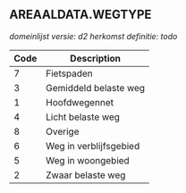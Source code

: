 ## AREAALDATA.WEGTYPE

*domeinlijst versie: d2* *herkomst definitie: todo*

 |Code |Description	|
|	---	|	---	|
| 7 | Fietspaden |
| 3 | Gemiddeld belaste weg |
| 1 | Hoofdwegennet |
| 4 | Licht belaste weg |
| 8 | Overige |
| 6 | Weg in verblijfsgebied |
| 5 | Weg in woongebied |
| 2 | Zwaar belaste weg |
